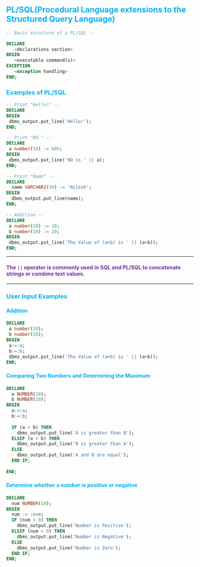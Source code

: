 ## <font color="#00b0f0">PL/SQL(Procedural Language extensions to the Structured Query Language)</font>

```sql
-- Basic structure of a PL/SQL --

DECLARE 
   <declarations section> 
BEGIN 
   <executable command(s)>
EXCEPTION      
   <exception handling> 
END;
```

### <font color="#00b0f0"> Examples of PL/SQL</font>

```sql
-- Print "Hello!" --
DECLARE 
BEGIN 
 dbms_output.put_line('Hello!');
END;

-- Print "NO." --
DECLARE
 a number(10) := 605;
BEGIN
 dbms_output.put_line('NO is ' || a);
END;

-- Print "Name" --
DECLARE
  name VARCHAR2(50) := 'Nilesh';
BEGIN
  dbms_output.put_line(name);
END;

-- Addition --
DECLARE
 a number(10) := 10;
 b number(10) := 20;
BEGIN
 dbms_output.put_line('The Value of (a+b) is ' || (a+b));
END;
```

---
#### <font color="#7030a0">The `||` operator is commonly used in SQL and PL/SQL to concatenate strings or combine text values.</font>
---

### <font color="#00b0f0">User Input Examples</font>

#### <font color="#00b0f0">Addition</font>
```sql
DECLARE
 a number(10);
 b number(10);
BEGIN
 a:=:a;
 b:=:b;
 dbms_output.put_line('The Value of (a+b) is ' || (a+b));
END;
```
#### <font color="#00b0f0">Comparing Two Numbers and Determining the Maximum</font>
```sql
DECLARE
  a NUMBER(10);
  b NUMBER(10);
BEGIN
  a:=:a;
  b:=:b;
  
  IF (a > b) THEN
    dbms_output.put_line('A is greater than B');
  ELSIF (a < b) THEN
    dbms_output.put_line('B is greater than A');
  ELSE
    dbms_output.put_line('A and B are equal');
  END IF; 
  
END;
```
#### <font color="#00b0f0">Determine whether a number is positive or negative</font>
```sql
DECLARE
  num NUMBER(10);
BEGIN
  num := :num;
  IF (num > 0) THEN
    dbms_output.put_line('Number is Positive');
  ELSIF (num < 0) THEN
    dbms_output.put_line('Number is Negative');
  ELSE
    dbms_output.put_line('Number is Zero');
  END IF;
END;
```